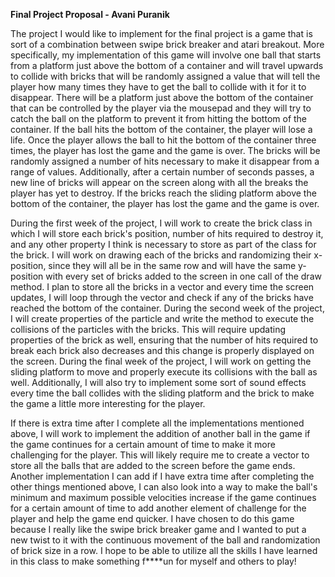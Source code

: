**Final Project Proposal - Avani Puranik**

The project I would like to implement for the final project is a game that is sort of a combination between swipe
brick breaker and atari breakout. More specifically, my implementation of this game will involve one ball that
starts from a platform just above the bottom of a container and will travel upwards to collide with bricks that will
be randomly assigned a value that will tell the player how many times they have to get the ball to collide with
it for it to disappear. There will be a platform just above the bottom of the container that can be controlled by
the player via the mousepad and they will try to catch the ball on the platform to prevent it from hitting the 
bottom of the container. If the ball hits the bottom of the container, the player will lose a life. Once the player
allows the ball to hit the bottom of the container three times, the player has lost the game and the game is over.
The bricks will be randomly assigned a number of hits necessary to make it disappear from a range of values.
Additionally, after a certain number of seconds passes, a new line of bricks will appear on the screen along with
all the breaks the player has yet to destroy. If the bricks reach the sliding platform above the bottom of the
container, the player has lost the game and the game is over. 

During the first week of the project, I will work to create the brick class in which I will store each brick's
position, number of hits required to destroy it, and any other property I think is necessary to store as part of
the class for the brick. I will work on drawing each of the bricks and randomizing their x-position, since they
will all be in the same row and will have the same y-position with every set of bricks added to the screen in one
call of the draw method. I plan to store all the bricks in a vector and every time the screen updates, I will loop 
through the vector and check if any of the bricks have reached the bottom of the container. During the second week 
of the project, I will create properties of the particle and write the method to execute the collisions of the 
particles with the bricks. This will require updating properties of the brick as well, ensuring that the number 
of hits required to break each brick also decreases and this change is properly displayed on the screen. During 
the final week of the project, I will work on getting the sliding platform to move and properly execute its collisions 
with the ball as well. Additionally, I will also try to implement some sort of sound effects every time the ball collides 
with the sliding platform and the brick to make the game a little more interesting for the player.

If there is extra time after I complete all the implementations mentioned above, I will work to implement
the addition of another ball in the game if the game continues for a certain amount of time to make it more
challenging for the player. This will likely require me to create a vector to store all the balls that are
added to the screen before the game ends. Another implementation I can add if I have extra time after completing
the other things mentioned above, I can also look into a way to make the ball's minimum and maximum possible
velocities increase if the game continues for a certain amount of time to add another element of challenge for
the player and help the game end quicker. I have chosen to do this game because I really like
the swipe brick breaker game and I wanted to put a new twist to it with the continuous movement of the ball and
randomization of brick size in a row. I hope to be able to utilize all the skills I have learned in this class
to make something f****un for myself and others to play!
